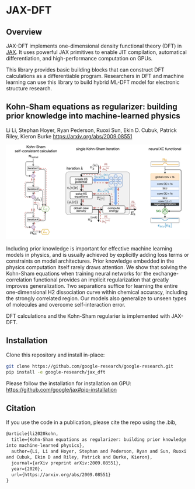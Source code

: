 # JAX-DFT

## Overview

JAX-DFT implements one-dimensional density functional theory (DFT) in
[JAX](https://github.com/google/jax). It uses powerful JAX primitives to enable
JIT compilation, automatical differentiation, and high-performance computation
on GPUs.

This library provides basic building blocks that can construct DFT calculations
as a differentiable program. Researchers in DFT and machine learning can use
this library to build hybrid ML-DFT model for electronic structure research.

## Kohn-Sham equations as regularizer: building prior knowledge into machine-learned physics

Li Li, Stephan Hoyer, Ryan Pederson, Ruoxi Sun, Ekin D. Cubuk, Patrick Riley, Kieron Burke
https://arxiv.org/abs/2009.08551

![](ks_1_column.png)

Including prior knowledge is important for effective machine learning models in physics, and is usually achieved by explicitly adding loss terms or constraints on model architectures. Prior knowledge embedded in the physics computation itself rarely draws attention. We show that solving the Kohn-Sham equations when training neural networks for the exchange-correlation functional provides an implicit regularization that greatly improves generalization. Two separations suffice for learning the entire one-dimensional H2 dissociation curve within chemical accuracy, including the strongly correlated region. Our models also generalize to unseen types of molecules and overcome self-interaction error.

DFT calculations and the Kohn-Sham regularier is implemented with JAX-DFT.

## Installation

Clone this repository and install in-place:

```bash
git clone https://github.com/google-research/google-research.git
pip install -e google-research/jax_dft
```

Please follow the installation for installation on GPU: https://github.com/google/jax#pip-installation

## Citation

If you use the code in a publication, please cite the repo using the .bib,

```
@article{li2020kohn,
  title={Kohn-Sham equations as regularizer: building prior knowledge into machine-learned physics},
  author={Li, Li and Hoyer, Stephan and Pederson, Ryan and Sun, Ruoxi and Cubuk, Ekin D and Riley, Patrick and Burke, Kieron},
  journal={arXiv preprint arXiv:2009.08551},
  year={2020},
  url={https://arxiv.org/abs/2009.08551}
}
```
